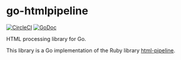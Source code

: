 # go-htmlpipeline
[![CircleCI](https://circleci.com/gh/jianyuan/go-htmlpipeline.svg?style=svg)](https://circleci.com/gh/jianyuan/go-htmlpipeline)
[![GoDoc](https://godoc.org/github.com/jianyuan/go-htmlpipeline?status.svg)](https://godoc.org/github.com/jianyuan/go-htmlpipeline)

HTML processing library for Go.

This library is a Go implementation of the Ruby library [html-pipeline](https://github.com/jch/html-pipeline).
